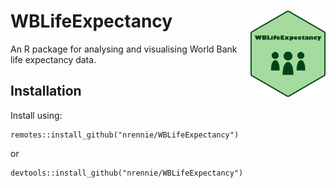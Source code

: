 # WBLifeExpectancy <img src="https://github.com/nrennie/WBLifeExpectancy/blob/main/man/figures/WBLifeExpectancy.png?raw=true" align="right" width="120" />

An R package for analysing and visualising World Bank life expectancy data.

## Installation

Install using:

```
remotes::install_github("nrennie/WBLifeExpectancy")
```

or 

```
devtools::install_github("nrennie/WBLifeExpectancy")
```